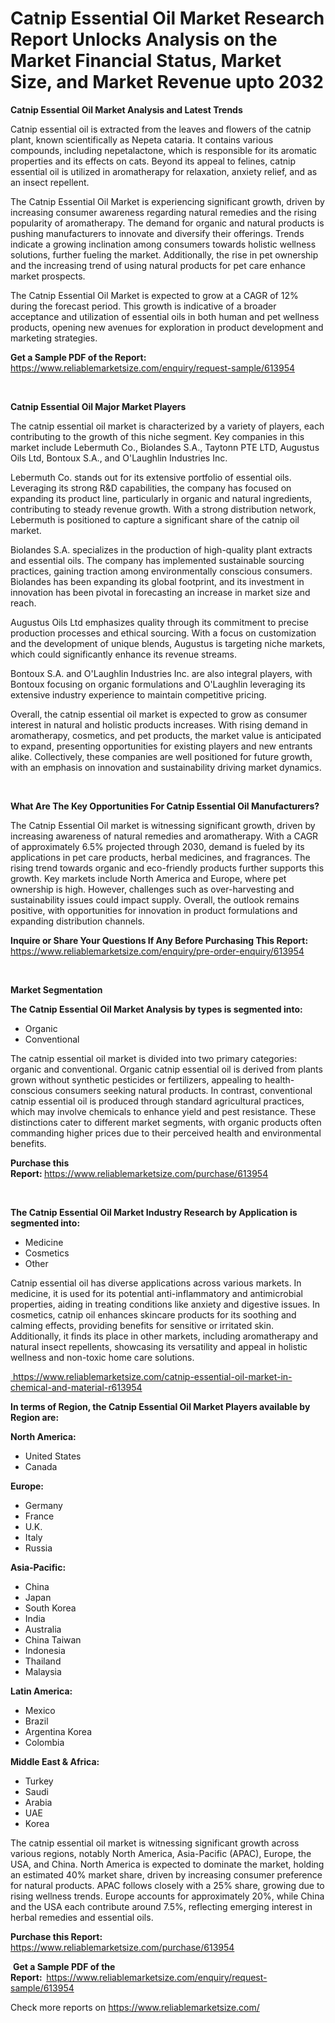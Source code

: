 <p><h1>Catnip Essential Oil Market Research Report Unlocks Analysis on the Market Financial Status, Market Size, and Market Revenue upto 2032</h1></p><p><strong>Catnip Essential Oil Market Analysis and Latest Trends</strong></p>
<p><p>Catnip essential oil is extracted from the leaves and flowers of the catnip plant, known scientifically as Nepeta cataria. It contains various compounds, including nepetalactone, which is responsible for its aromatic properties and its effects on cats. Beyond its appeal to felines, catnip essential oil is utilized in aromatherapy for relaxation, anxiety relief, and as an insect repellent. </p><p>The Catnip Essential Oil Market is experiencing significant growth, driven by increasing consumer awareness regarding natural remedies and the rising popularity of aromatherapy. The demand for organic and natural products is pushing manufacturers to innovate and diversify their offerings. Trends indicate a growing inclination among consumers towards holistic wellness solutions, further fueling the market. Additionally, the rise in pet ownership and the increasing trend of using natural products for pet care enhance market prospects.</p><p>The Catnip Essential Oil Market is expected to grow at a CAGR of 12% during the forecast period. This growth is indicative of a broader acceptance and utilization of essential oils in both human and pet wellness products, opening new avenues for exploration in product development and marketing strategies.</p></p>
<p><strong>Get a Sample PDF of the Report:&nbsp;</strong> <a href="https://www.reliablemarketsize.com/enquiry/request-sample/613954?utm_campaign=2995&utm_medium=2&utm_source=Github&utm_content=ia&utm_term=24032025&utm_id=catnip-essential-oil">https://www.reliablemarketsize.com/enquiry/request-sample/613954</a></p>
<p>&nbsp;</p>
<p><strong>Catnip Essential Oil Major Market Players</strong></p>
<p><p>The catnip essential oil market is characterized by a variety of players, each contributing to the growth of this niche segment. Key companies in this market include Lebermuth Co., Biolandes S.A., Taytonn PTE LTD, Augustus Oils Ltd, Bontoux S.A., and O'Laughlin Industries Inc.</p><p>Lebermuth Co. stands out for its extensive portfolio of essential oils. Leveraging its strong R&D capabilities, the company has focused on expanding its product line, particularly in organic and natural ingredients, contributing to steady revenue growth. With a strong distribution network, Lebermuth is positioned to capture a significant share of the catnip oil market.</p><p>Biolandes S.A. specializes in the production of high-quality plant extracts and essential oils. The company has implemented sustainable sourcing practices, gaining traction among environmentally conscious consumers. Biolandes has been expanding its global footprint, and its investment in innovation has been pivotal in forecasting an increase in market size and reach.</p><p>Augustus Oils Ltd emphasizes quality through its commitment to precise production processes and ethical sourcing. With a focus on customization and the development of unique blends, Augustus is targeting niche markets, which could significantly enhance its revenue streams.</p><p>Bontoux S.A. and O'Laughlin Industries Inc. are also integral players, with Bontoux focusing on organic formulations and O'Laughlin leveraging its extensive industry experience to maintain competitive pricing.</p><p>Overall, the catnip essential oil market is expected to grow as consumer interest in natural and holistic products increases. With rising demand in aromatherapy, cosmetics, and pet products, the market value is anticipated to expand, presenting opportunities for existing players and new entrants alike. Collectively, these companies are well positioned for future growth, with an emphasis on innovation and sustainability driving market dynamics.</p></p>
<p>&nbsp;</p>
<p><strong>What Are The Key Opportunities For Catnip Essential Oil Manufacturers?</strong></p>
<p><p>The Catnip Essential Oil market is witnessing significant growth, driven by increasing awareness of natural remedies and aromatherapy. With a CAGR of approximately 6.5% projected through 2030, demand is fueled by its applications in pet care products, herbal medicines, and fragrances. The rising trend towards organic and eco-friendly products further supports this growth. Key markets include North America and Europe, where pet ownership is high. However, challenges such as over-harvesting and sustainability issues could impact supply. Overall, the outlook remains positive, with opportunities for innovation in product formulations and expanding distribution channels.</p></p>
<p><strong>Inquire or Share Your Questions If Any Before Purchasing This Report:</strong> <a href="https://www.reliablemarketsize.com/enquiry/pre-order-enquiry/613954?utm_campaign=2995&utm_medium=2&utm_source=Github&utm_content=ia&utm_term=24032025&utm_id=catnip-essential-oil">https://www.reliablemarketsize.com/enquiry/pre-order-enquiry/613954</a></p>
<p>&nbsp;</p>
<p><strong>Market Segmentation</strong></p>
<p><strong>The Catnip Essential Oil Market Analysis by types is segmented into:</strong></p>
<p><ul><li>Organic</li><li>Conventional</li></ul></p>
<p><p>The catnip essential oil market is divided into two primary categories: organic and conventional. Organic catnip essential oil is derived from plants grown without synthetic pesticides or fertilizers, appealing to health-conscious consumers seeking natural products. In contrast, conventional catnip essential oil is produced through standard agricultural practices, which may involve chemicals to enhance yield and pest resistance. These distinctions cater to different market segments, with organic products often commanding higher prices due to their perceived health and environmental benefits.</p></p>
<p><strong>Purchase this Report:&nbsp;</strong><a href="https://www.reliablemarketsize.com/purchase/613954?utm_campaign=2995&utm_medium=2&utm_source=Github&utm_content=ia&utm_term=24032025&utm_id=catnip-essential-oil">https://www.reliablemarketsize.com/purchase/613954</a></p>
<p>&nbsp;</p>
<p><strong>The Catnip Essential Oil Market Industry Research by Application is segmented into:</strong></p>
<p><ul><li>Medicine</li><li>Cosmetics</li><li>Other</li></ul></p>
<p><p>Catnip essential oil has diverse applications across various markets. In medicine, it is used for its potential anti-inflammatory and antimicrobial properties, aiding in treating conditions like anxiety and digestive issues. In cosmetics, catnip oil enhances skincare products for its soothing and calming effects, providing benefits for sensitive or irritated skin. Additionally, it finds its place in other markets, including aromatherapy and natural insect repellents, showcasing its versatility and appeal in holistic wellness and non-toxic home care solutions.</p></p>
<p><a href="https://www.reliablemarketsize.com/catnip-essential-oil-market-in-chemical-and-material-r613954?utm_campaign=2995&utm_medium=2&utm_source=Github&utm_content=ia&utm_term=24032025&utm_id=catnip-essential-oil">&nbsp;https://www.reliablemarketsize.com/catnip-essential-oil-market-in-chemical-and-material-r613954</a></p>
<p><strong>In terms of Region, the Catnip Essential Oil Market Players available by Region are:</strong></p>
<p>
    <p> <strong> North America: </strong>
        <ul>
            <li>United States</li>
            <li>Canada</li>
        </ul>
        </p> 
    <p> <strong> Europe: </strong>
        <ul>
            <li>Germany</li>
            <li>France</li>
            <li>U.K.</li>
            <li>Italy</li>
            <li>Russia</li>
        </ul>
        </p> 
    <p> <strong> Asia-Pacific: </strong>
        <ul>
            <li>China</li>
            <li>Japan</li>
            <li>South Korea</li>
            <li>India</li>
            <li>Australia</li>
            <li>China Taiwan</li>
            <li>Indonesia</li>
            <li>Thailand</li>
            <li>Malaysia</li>
        </ul>
        </p> 
    <p> <strong> Latin America: </strong>
        <ul>
            <li>Mexico</li>
            <li>Brazil</li>
            <li>Argentina Korea</li>
            <li>Colombia</li>
        </ul>
        </p> 
    <p> <strong> Middle East & Africa: </strong>
        <ul>
            <li>Turkey</li>
            <li>Saudi</li>
            <li>Arabia</li>
            <li>UAE</li>
            <li>Korea</li>
        </ul>
    </p>
    </p>
<p><p>The catnip essential oil market is witnessing significant growth across various regions, notably North America, Asia-Pacific (APAC), Europe, the USA, and China. North America is expected to dominate the market, holding an estimated 40% market share, driven by increasing consumer preference for natural products. APAC follows closely with a 25% share, growing due to rising wellness trends. Europe accounts for approximately 20%, while China and the USA each contribute around 7.5%, reflecting emerging interest in herbal remedies and essential oils.</p></p>
<p><strong>Purchase this Report: </strong><a href="https://www.reliablemarketsize.com/purchase/613954?utm_campaign=2995&utm_medium=2&utm_source=Github&utm_content=ia&utm_term=24032025&utm_id=catnip-essential-oil">https://www.reliablemarketsize.com/purchase/613954</a></p>
<p>&nbsp;<strong>Get a Sample PDF of the Report:&nbsp;&nbsp;</strong><a href="https://www.reliablemarketsize.com/enquiry/request-sample/613954?utm_campaign=2995&utm_medium=2&utm_source=Github&utm_content=ia&utm_term=24032025&utm_id=catnip-essential-oil">https://www.reliablemarketsize.com/enquiry/request-sample/613954</a></p>
<p><strong></strong></p>
<p>Check more reports on <a href="https://www.reliablemarketsize.com/?utm_campaign=2995&utm_medium=2&utm_source=Github&utm_content=ia&utm_term=24032025&utm_id=catnip-essential-oil">https://www.reliablemarketsize.com/</a></p>